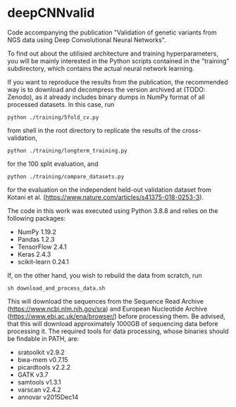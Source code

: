 # deepCNNvalid
Code accompanying the publication "Validation of genetic variants from NGS data using Deep Convolutional Neural Networks".

To find out about the utilisied architecture and training hyperparameters, you will be mainly interested in the Python scripts 
contained in the "training" subdirectory, which contains the actual neural network learning.

If you want to reproduce the results from the publication, the recommended way is to download and decompress the version archived
at (TODO: Zenodo), as it already includes binary dumps in NumPy format of all processed datasets. In this case, run
```
python ./training/5fold_cv.py
```

from shell in the root directory to replicate the results of the cross-validation,

```
python ./training/longterm_training.py
```

for the 100 split evaluation, and

```
python ./training/compare_datasets.py
```

for the evaluation on the independent held-out validation dataset from Kotani et al. (https://www.nature.com/articles/s41375-018-0253-3).

The code in this work was executed using Python 3.8.8 and relies on the following packages:
- NumPy 1.19.2
- Pandas 1.2.3
- TensorFlow 2.4.1
- Keras 2.4.3
- scikit-learn 0.24.1


If, on the other hand, you wish to rebuild the data from scratch, run 

```
sh download_and_process_data.sh
```

This will download the sequences from the Sequence Read Archive (https://www.ncbi.nlm.nih.gov/sra) and European Nucleotide Archive (https://www.ebi.ac.uk/ena/browser/)
before processing them. Be advised, that this will download approximately 1000GB of sequencing data before processing it. The required tools for data processing, whose binaries should be findable in PATH, are:
- sratoolkit v2.9.2 
- bwa-mem v0.7.15 
- picardtools v2.2.2 
- GATK v3.7 
- samtools v1.3.1 
- varscan v2.4.2 
- annovar v2015Dec14 